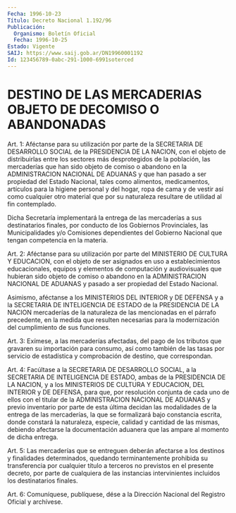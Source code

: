 ```yaml
---
Fecha: 1996-10-23
Título: Decreto Nacional 1.192/96
Publicación:
  Organismo: Boletín Oficial
  Fecha: 1996-10-25
Estado: Vigente
SAIJ: https://www.saij.gob.ar/DN19960001192
Id: 123456789-0abc-291-1000-6991soterced
---
```

# DESTINO DE LAS MERCADERIAS OBJETO DE DECOMISO O ABANDONADAS

<a id="1"></a>
Art. 1: Aféctanse para su utilización por parte de la SECRETARIA DE DESARROLLO SOCIAL de la PRESIDENCIA DE LA NACION, con el objeto de distribuirlas entre los sectores más desprotegidos de la población, las mercaderías que han sido objeto de comiso o abandono en la ADMINISTRACION NACIONAL DE ADUANAS y que han pasado a ser propiedad del Estado Nacional, tales como alimentos, medicamentos, artículos para la higiene personal y del hogar, ropa de cama y de vestir así como cualquier otro material que por su naturaleza resultare de utilidad al fin contemplado.

Dicha Secretaría implementará la entrega de las mercaderías a sus destinatarios finales, por conducto de los Gobiernos Provinciales, las Municipalidades y/o Comisiones dependientes del Gobierno Nacional que tengan competencia en la materia.

<a id="2"></a>
Art. 2: Aféctanse para su utilización por parte del MINISTERIO DE CULTURA Y EDUCACION, con el objeto de ser asignados en uso a establecimientos educacionales, equipos y elementos de computación y audiovisuales que hubieran sido objeto de comiso o abandono en la ADMINISTRACION NACIONAL DE ADUANAS y pasado a ser propiedad del Estado Nacional.

Asimismo, aféctanse a los MINISTERIOS DEL INTERIOR y DE DEFENSA y a la SECRETARIA DE INTELIGENCIA DE ESTADO de la PRESIDENCIA DE LA NACION mercaderías de la naturaleza de las mencionadas en el párrafo precedente, en la medida que resulten necesarias para la modernización del cumplimiento de sus funciones.

<a id="3"></a>
Art. 3: Exímese, a las mercaderías afectadas, del pago de los tributos que gravaren su importación para consumo, así como también de las tasas por servicio de estadística y comprobación de destino, que correspondan.

<a id="4"></a>
Art. 4: Facúltase a la SECRETARIA DE DESARROLLO SOCIAL, a la SECRETARIA DE INTELIGENCIA DE ESTADO, ambas de la PRESIDENCIA DE LA NACION, y a los MINISTERIOS DE CULTURA Y EDUCACION, DEL INTERIOR y DE DEFENSA, para que, por resolución conjunta de cada uno de ellos con el titular de la ADMINISTRACION NACIONAL DE ADUANAS y previo inventario por parte de esta última decidan las modalidades de la entrega de las mercaderías, la que se formalizará bajo constancia escrita, donde constará la naturaleza, especie, calidad y cantidad de las mismas, debiendo afectarse la documentación aduanera que las ampare al momento de dicha entrega.

<a id="5"></a>
Art. 5: Las mercaderías que se entreguen deberán afectarse a los destinos y finalidades determinados, quedando terminantemente prohibida su transferencia por cualquier título a terceros no previstos en el presente decreto, por parte de cualquiera de las instancias intervinientes incluidos los destinatarios finales.

<a id="6"></a>
Art. 6: Comuníquese, publíquese, dése a la Dirección Nacional del Registro Oficial y archívese.